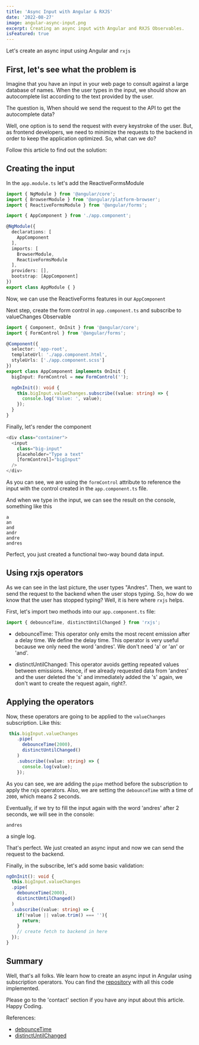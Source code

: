 ```yaml
---
title: 'Async Input with Angular & RXJS'
date: '2022-08-27'
image: angular-async-input.png
excerpt: Creating an async input with Angular and RXJS Observables.
isFeatured: true
---
```


Let's create an async input using Angular and `rxjs`

## First, let's see what the problem is 
Imagine that you have an input in your web page to consult against a large database of names. When the user types in the input, we should show an autocomplete list according to the text provided by the user.

The question is, When should we send the request to the API to get the autocomplete data?

Well, one option is to send the request with every keystroke of the user. But, as frontend developers, we need to minimize the requests to the backend in order to keep the application optimized. So, what can we do?


Follow this article to find out the solution:

## Creating the input

In the `app.module.ts` let's add the ReactiveFormsModule
```ts
import { NgModule } from '@angular/core';
import { BrowserModule } from '@angular/platform-browser';
import { ReactiveFormsModule } from '@angular/forms';

import { AppComponent } from './app.component';

@NgModule({
  declarations: [
    AppComponent
  ],
  imports: [
    BrowserModule,
    ReactiveFormsModule
  ],
  providers: [],
  bootstrap: [AppComponent]
})
export class AppModule { }
```
Now, we can use the ReactiveForms features in our `AppComponent`


Next step, create the form control in `app.component.ts` and 
subscribe to valueChanges Observable
```ts
import { Component, OnInit } from '@angular/core';
import { FormControl } from '@angular/forms';

@Component({
  selector: 'app-root',
  templateUrl: './app.component.html',
  styleUrls: ['./app.component.scss']
})
export class AppComponent implements OnInit {
  bigInput: FormControl = new FormControl('');

  ngOnInit(): void {
    this.bigInput.valueChanges.subscribe((value: string) => {
      console.log('Value: ', value);
    });  
  }
}
```

Finally, let's render the component

```ts
<div class="container">
  <input 
    class="big-input"
    placeholder="Type a text"
    [formControl]="bigInput"
  />
</div>
```

As you can see, we are using the `formControl` attribute to reference the input with the 
control created in the `app.component.ts` file.

And when we type in the input, we can see the result on the console, something like this

```console
a
an
and
andr
andre
andres
```
Perfect, you just created a functional two-way bound data input.


## Using rxjs operators
As we can see in the last picture, the user types "Andres". Then, we want to send the request to the backend when the user stops typing.
So, how do we know that the user has stopped typing? Well, it is here where `rxjs` helps.


First, let's import two methods into our `app.component.ts` file:
```ts
import { debounceTime, distinctUntilChanged } from 'rxjs';
```

* debounceTime:
This operator only emits the most recent emission after a delay time. We define the delay time.
This operator is very useful because we only need the word 'andres'. We don't need 'a' or 'an' or 'and'.


* distinctUntilChanged:
This operator avoids getting repeated values between emissions. Hence, if we already requested data from 'andres' and the user deleted the 's' and immediately added the 's' again, we don't want to create the request again, right?.

## Applying the operators
Now, these operators are going to be applied to the `valueChanges` subscription. Like this:

```ts
 this.bigInput.valueChanges
    .pipe(
      debounceTime(2000),
      distinctUntilChanged()
    )
    .subscribe((value: string) => {
      console.log(value);
    });
```
As you can see, we are adding the `pipe` method before the subscription to apply the rxjs operators.
Also, we are setting the `debounceTime` with a time of `2000`, which means 2 seconds.

Eventually, if we try to fill the input again with the word 'andres' after 2 seconds, we will see in the console:

```console
andres
```
a single log.

That's perfect. We just created an async input and now we can send the request to the backend.

Finally, in the subscribe, let's add some basic validation: 

```ts
ngOnInit(): void {
  this.bigInput.valueChanges
  .pipe(
    debounceTime(2000),
    distinctUntilChanged()
  )
  .subscribe((value: string) => {
    if(!value || value.trim() === ''){
      return;
    }
    // create fetch to backend in here
  });
}
```

## Summary
Well, that's all folks.
We learn how to create an async input in Angular using subscription operators.
You can find the [repository](https://github.com/Andres2D/berserk-angular/tree/async-input) with all this code implemented.

Please go to the 'contact' section if you have any input about this article.
Happy Coding.

References:
* [debounceTime](https://rxjs.dev/api/operators/debounceTime)
* [distinctUntilChanged](https://rxjs.dev/api/operators/distinctUntilChanged)
